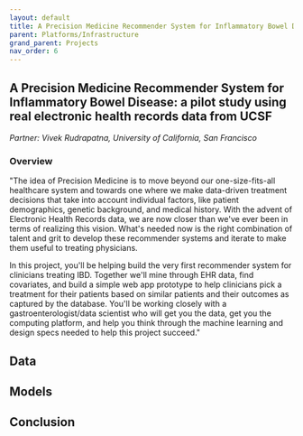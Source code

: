 ```yaml
---
layout: default
title: A Precision Medicine Recommender System for Inflammatory Bowel Disease
parent: Platforms/Infrastructure
grand_parent: Projects 
nav_order: 6
---
```



## A Precision Medicine Recommender System for Inflammatory Bowel Disease: a pilot study using real electronic health records data from UCSF
*Partner: Vivek Rudrapatna, University of California, San Francisco*

### Overview

"The idea of Precision Medicine is to move beyond our one-size-fits-all healthcare system and towards one where we make data-driven treatment decisions that take into account individual factors, like patient demographics, genetic background, and medical history. With the advent of Electronic Health Records data, we are now closer than we've ever been in terms of realizing this vision. What's needed now is the right combination of talent and grit to develop these recommender systems and iterate to make them useful to treating physicians.

In this project, you'll be helping build the very first recommender system for clinicians treating IBD. Together we'll mine through EHR data, find covariates, and build a simple web app prototype to help clinicians pick a treatment for their patients based on similar patients and their outcomes as captured by the database. You'll be working closely with a gastroenterologist/data scientist who will get you the data, get you the computing platform, and help you think through the machine learning and design specs needed to help this project succeed."

## Data

## Models

## Conclusion


```python

```